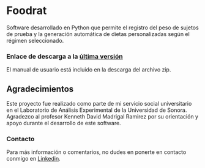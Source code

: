 # Foodrat
Software desarrollado en Python que permite el registro del peso de sujetos de prueba y la generación automática de dietas personalizadas según el régimen seleccionado.

### Enlace de descarga a la [última versión](https://github.com/JvrChavez/foodrat/releases)

El manual de usuario está incluido en la descarga del archivo zip.

## Agradecimientos

Este proyecto fue realizado como parte de mi servicio social universitario en el Laboratorio de Análisis Experimental de la Universidad de Sonora. Agradezco al profesor Kenneth David Madrigal Ramirez por su orientación y apoyo durante el desarrollo de este software.

### Contacto

Para más información o comentarios, no dudes en ponerte en contacto conmigo en [Linkedin](https://www.linkedin.com/in/jvrchavez/).

